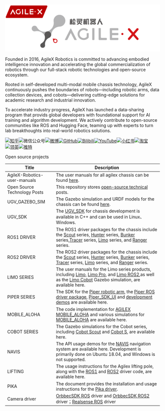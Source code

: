 ![](agilex.png)

Founded in 2016, AgileX Robotics is committed to advancing embodied intelligence innovation and accelerating the global commercialization of robotics through our full-stack robotic technologies and open-source ecosystem.

Rooted in self-developed multi-modal mobile chassis technology, AgileX continuously pushes the boundaries of robots—including robotic arms, data collection devices, and cobots—delivering cutting-edge solutions for academic research and industrial innovation.

To accelerate industry progress, AgileX has launched a data-sharing program that provids global developers with foundational support for AI training and algorithm development. We actively contribute to open-source communities like ROS and Hugging Face, teaming up with experts to turn lab breakthoughts into real-world robotics solutions.

[![知乎](https://img.shields.io/badge/知乎-white?logo=zhihu)](https://www.zhihu.com/org/song-ling-ji-qi-ren)![微信公众号](https://img.shields.io/badge/微信公众号-white?logo=wechat)[![微博](https://img.shields.io/badge/微博-white?logo=weibo)](https://weibo.com/u/7311624175)[![GitHub](https://img.shields.io/badge/GitHub-grey?logo=github)](https://github.com/agilexrobotics)[![Bilibili](https://img.shields.io/badge/Bilibili-grey?logo=bilibili)](https://space.bilibili.com/484123810)[![YouTube](https://img.shields.io/badge/YouTube-red?logo=YouTube)](https://www.youtube.com/@agilexrobotics)[![小红书](https://img.shields.io/badge/小红书-white?logo=xiaohongshu)](https://www.xiaohongshu.com/user/profile/5fd385e60000000001009ab6?xhsshare=CopyLink&appuid=5fd385e60000000001009ab6&apptime=1730103733&share_id=8272233c894240eca6836320a67176e2)[![淘宝](https://img.shields.io/badge/淘宝-white?logo=taobao)](https://shop425844649.taobao.com/?spm=a230r.7195193.1997079397.2.27387f41nC65Wl)[![领英](https://img.shields.io/badge/领英-blue?logo=linkedin)](https://www.linkedin.com/company/agilexrobotics/)[![推特](https://img.shields.io/badge/推特-blue?logo=X)](https://x.com/AgilexRobotics)



Open source projects

| Title                        | Description                                                  |
| ---------------------------- | ------------------------------------------------------------ |
| AgileX-Robotics-user-manuals | The user manuals for all agilex chassis can be found [here](https://global.agilex.ai/pages/manual). |
| Open Source Technology Posts | This repository stores [open-source technical](https://github.com/agilexrobotics/Agilex-College.git) posts. |
| UGV_GAZEBO_SIM               | The Gazebo simulation and URDF models for the chassis can be found [here](https://github.com/agilexrobotics/ugv_gazebo_sim). |
| UGV_SDK                      | The [UGV_SDK](https://github.com/agilexrobotics/ugv_sdk) for chassis development is available in C++ and can be used in Linux、Windows. |
| ROS1 DRIVER                  | The ROS1 driver packages for the chassis include the [Scout](https://github.com/agilexrobotics/scout_ros) series, [Hunter](https://github.com/agilexrobotics/hunter_ros) series, [Bunker](https://github.com/agilexrobotics/bunker_ros) series,[Tracer](https://github.com/agilexrobotics/tracer_ros) series, [Limo](https://github.com/agilexrobotics/limo_ros) series, and [Ranger](https://github.com/agilexrobotics/ranger_ros) series. |
| ROS2 DRIVER                  | The ROS2 driver packages for the chassis include the [Scout](https://github.com/agilexrobotics/scout_ros2) series, [Hunter](https://github.com/agilexrobotics/hunter_ros2) series, [Bunker](https://github.com/agilexrobotics/bunker_ros2) series, [Tracer](https://github.com/agilexrobotics/tracer_ros2) series, [Limo](https://github.com/agilexrobotics/limo_ros2) series, and [Ranger](https://github.com/agilexrobotics/ranger_ros2) series. |
| LIMO SERIES                  | The user manuals for the Limo series products, including [Limo](https://github.com/agilexrobotics/limo-doc), [Limo Pro](https://github.com/agilexrobotics/limo_pro_doc), and [Limo ROS2](https://github.com/agilexrobotics/limo_ros2_doc),as well as the [Limo Cobot](https://github.com/agilexrobotics/limo_cobot_sim) Gazebo simulation, are available here. |
| PIPER SERIES                 | The SDK for the [Piper robotic arm](https://github.com/agilexrobotics/piper_sdk), the [Piper ROS driver package](https://github.com/agilexrobotics/Piper_ros), [Piper_SDK_UI](https://github.com/agilexrobotics/Piper_sdk_ui) and [development demos](https://github.com/agilexrobotics/piper_sdk_demo) are available here. |
| MOBILE_ALOHA                 | The code implementation for [AGILEX MOBILE_ALOHA](https://github.com/agilexrobotics/mobile-aloha) and various simulations for [MOBILE_ALOHA](https://github.com/agilexrobotics/mobile_aloha_sim) are available here. |
| COBOT SERIES                 | The Gazebo simulations for the Cobot series, including [Cobot Scout](https://github.com/agilexrobotics/scout_cobot_sim) and [Cobot S](https://github.com/agilexrobotics/cobot_s_sim), are available here. |
| NAVIS                        | The API usage demos for the [NAVIS](https://github.com/agilexrobotics/Navis) navigation system are available here. Development is primarily done on Ubuntu 18.04, and Windows is not supported. |
| LIFTING                      | The usage instructions for the Agilex lifting pole, along with the [ROS1](https://github.com/agilexrobotics/lifting_ws) and [ROS2](https://github.com/agilexrobotics/lifting_ws_ros2) driver code, are available here. |
| PIKA                         | The document provides the installation and usage instructions for the [Pika driver](https://github.com/agilexrobotics/pika_ros/tree/master). |
| Camera driver                | [OrbbecSDK ROS](https://github.com/orbbec/OrbbecSDK_ROS1) driver and [OrbbecSDK ROS2](https://github.com/orbbec/OrbbecSDK_ROS2) driver；[Realsense ROS](https://github.com/IntelRealSense/realsense-ros) driver |



























































